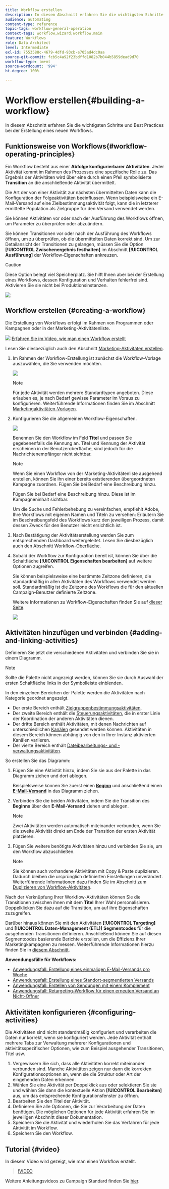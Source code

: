 ```yaml
---
title: Workflow erstellen
description: In diesem Abschnitt erfahren Sie die wichtigsten Schritte und Best Practices bei der Erstellung eines neuen Workflows.
audience: automating
content-type: reference
topic-tags: workflow-general-operation
context-tags: workflow,wizard;workflow,main
feature: Workflows
role: Data Architect
level: Intermediate
exl-id: 7553588c-4679-4dfd-93cb-e705ad4dc0aa
source-git-commit: fcb5c4a92f23bdffd1082b7b044b5859dead9d70
workflow-type: tm+mt
source-wordcount: '994'
ht-degree: 100%

---
```


# Workflow erstellen{#building-a-workflow}

In diesem Abschnitt erfahren Sie die wichtigsten Schritte und Best Practices bei der Erstellung eines neuen Workflows.

## Funktionsweise von Workflows{#workflow-operating-principles}

Ein Workflow besteht aus einer **Abfolge konfigurierbarer Aktivitäten**. Jeder Aktivität kommt im Rahmen des Prozesses eine spezifische Rolle zu. Das Ergebnis der Aktivitäten wird über eine durch einen Pfeil symbolisierte **Transition** an die anschließende Aktivität übermittelt.

Die Art der von einer Aktivität zur nächsten übermittelten Daten kann die Konfiguration der Folgeaktivitäten beeinflussen. Wenn beispielsweise ein E-Mail-Versand auf eine Zielbestimmungsaktivität folgt, kann die in letzterer ermittelte Population als Zielgruppe für den Versand verwendet werden.

Sie können Aktivitäten vor oder nach der Ausführung des Workflows öffnen, um Parameter zu überprüfen oder abzuändern.

Sie können Transitionen vor oder nach der Ausführung des Workflows öffnen, um zu überprüfen, ob die übermittelten Daten korrekt sind. Um zur Detailansicht der Transitionen zu gelangen, müssen Sie die Option **[!UICONTROL Zwischenergebnis festhalten]** im Abschnitt **[!UICONTROL Ausführung]** der Workflow-Eigenschaften ankreuzen.

>[!CAUTION]
>
>Diese Option belegt viel Speicherplatz. Sie hilft Ihnen aber bei der Erstellung eines Workflows, dessen Konfiguration und Verhalten fehlerfrei sind. Aktivieren Sie sie nicht bei Produktionsinstanzen.

![](assets/workflow_overview.png)

## Workflow erstellen      {#creating-a-workflow}

Die Erstellung von Workflows erfolgt im Rahmen von Programmen oder Kampagnen oder in der Marketing-Aktivitätenliste.

![](assets/do-not-localize/how-to-video.png) [Erfahren Sie im Video, wie man einen Workflow erstellt](#video)

Lesen Sie diesbezüglich auch den Abschnitt [Marketing-Aktivitäten erstellen](../../start/using/marketing-activities.md#creating-a-marketing-activity).

1. Im Rahmen der Workflow-Erstellung ist zunächst die Workflow-Vorlage auszuwählen, die Sie verwenden möchten.

   ![](assets/workflow_creation_1.png)

   >[!NOTE]
   >
   >Für jede Aktivität werden mehrere Standardtypen angeboten. Diese erlauben es, je nach Bedarf gewisse Parameter im Voraus zu konfigurieren. Weiterführende Informationen finden Sie im Abschnitt [Marketingaktivitäten-Vorlagen](../../start/using/marketing-activity-templates.md).

1. Konfigurieren Sie die allgemeinen Workflow-Eigenschaften.

   ![](assets/workflow_creation_2.png)

   Benennen Sie den Workflow im Feld **Titel** und passen Sie gegebenenfalls die Kennung an. Titel und Kennung der Aktivität erscheinen in der Benutzeroberfläche, sind jedoch für die Nachrichtenempfänger nicht sichtbar.

   >[!NOTE]
   >
   >Wenn Sie einen Workflow von der Marketing-Aktivitätenliste ausgehend erstellen, können Sie ihn einer bereits existierenden übergeordneten Kampagne zuordnen. Fügen Sie bei Bedarf eine Beschreibung hinzu.

   Fügen Sie bei Bedarf eine Beschreibung hinzu. Diese ist im Kampagneninhalt sichtbar.

   Um die Suche und Fehlerbehebung zu vereinfachen, empfiehlt Adobe, Ihre Workflows mit eigenen Namen und Titeln zu versehen: Erläutern Sie im Beschreibungsfeld des Workflows kurz den jeweiligen Prozess, damit dessen Zweck für den Benutzer leicht ersichtlich ist.

1. Nach Bestätigung der Aktivitätserstellung werden Sie zum entsprechenden Dashboard weitergeleitet. Lesen Sie diesbezüglich auch den Abschnitt [Workflow-Oberfläche](../../automating/using/workflow-interface.md).

1. Sobald der Workflow zur Konfiguration bereit ist, können Sie über die Schaltfläche **[!UICONTROL Eigenschaften bearbeiten]** auf weitere Optionen zugreifen.

   Sie können beispielsweise eine bestimmte Zeitzone definieren, die standardmäßig in allen Aktivitäten des Workflows verwendet werden soll. Standardmäßig ist die Zeitzone des Workflows die für den aktuellen Campaign-Benutzer definierte Zeitzone.

   Weitere Informationen zu Workflow-Eigenschaften finden Sie auf [dieser Seite](../../automating/using/managing-execution-options.md).

   ![](assets/workflow_properties.png)

## Aktivitäten hinzufügen und verbinden {#adding-and-linking-activities}

Definieren Sie jetzt die verschiedenen Aktivitäten und verbinden Sie sie in einem Diagramm.

>[!NOTE]
>
>Sollte die Palette nicht angezeigt werden, können Sie sie durch Auswahl der ersten Schaltfläche links in der Symbolleiste einblenden.

In den einzelnen Bereichen der Palette werden die Aktivitäten nach Kategorie geordnet angezeigt.

* Der erste Bereich enthält [Zielgruppenbestimmungsaktivitäten](../../automating/using/about-targeting-activities.md).
* Der zweite Bereich enthält die [Steuerungsaktivitäten](../../automating/using/about-execution-activities.md), die in erster Linie der Koordination der anderen Aktivitäten dienen.
* Der dritte Bereich enthält Aktivitäten, mit denen Nachrichten auf unterschiedlichen [Kanälen](../../automating/using/about-channel-activities.md) gesendet werden können. Aktivitäten in diesem Bereich können abhängig von den in Ihrer Instanz aktivierten Kanälen variieren.
* Der vierte Bereich enthält [Dateibearbeitungs- und -verwaltungsaktivitäten](../../automating/using/about-data-management-activities.md).

So erstellen Sie das Diagramm:

1. Fügen Sie eine Aktivität hinzu, indem Sie sie aus der Palette in das Diagramm ziehen und dort ablegen.

   Beispielsweise können Sie zuerst einen **[Beginn](../../automating/using/start-and-end.md)** und anschließend einen **[E-Mail-Versand](../../automating/using/email-delivery.md)** in das Diagramm ziehen.

1. Verbinden Sie die beiden Aktivitäten, indem Sie die Transition des **Beginns** über den **E-Mail-Versand** ziehen und ablegen.

   >[!NOTE]
   >
   >Zwei Aktivitäten werden automatisch miteinander verbunden, wenn Sie die zweite Aktivität direkt am Ende der Transition der ersten Aktivität platzieren.

1. Fügen Sie weitere benötigte Aktivitäten hinzu und verbinden Sie sie, um den Workflow abzuschließen.

   >[!NOTE]
   >
   >Sie können auch vorhandene Aktivitäten mit Copy &amp; Paste duplizieren. Dadurch bleiben die ursprünglich definierten Einstellungen unverändert. Weiterführende Informationen dazu finden Sie im Abschnitt zum [Duplizieren von Workflow-Aktivitäten](../../automating/using/workflow-interface.md#duplicating-workflow-activities).

Nach der Verknüpfung Ihrer Workflow-Aktivitäten können Sie die Transitionen zwischen ihnen mit dem **Titel** Ihrer Wahl personalisieren. Doppelklicken Sie dazu auf die Transition, um auf ihre Eigenschaften zuzugreifen.

Darüber hinaus können Sie mit den Aktivitäten **[!UICONTROL Targeting]** und **[!UICONTROL Daten-Management (ETL)]** **Segmentcodes** für die ausgehenden Transitionen definieren. Anschließend können Sie auf diesen Segmentcodes basierende Berichte erstellen, um die Effizienz Ihrer Marketingkampagnen zu messen. Weiterführende Informationen hierzu finden Sie in [diesem Abschnitt](../../reporting/using/creating-a-report-workflow-segment.md).

**Anwendungsfälle für Workflows:**

* [Anwendungsfall: Erstellung eines einmaligen E-Mail-Versands pro Woche](../../automating/using/workflow-weekly-offer.md)
* [Anwendungsfall: Erstellung eines Standort-segmentierten Versands](../../automating/using/workflow-segmentation-location.md)
* [Anwendungsfall: Erstellen von Sendungen mit einem Komplement](../../automating/using/workflow-created-query-with-complement.md)
* [Anwendungsfall: Retargeting-Workflow für einen erneuten Versand an Nicht-Öffner](../../automating/using/workflow-cross-channel-retargeting.md)

## Aktivitäten konfigurieren {#configuring-activities}

Die Aktivitäten sind nicht standardmäßig konfiguriert und verarbeiten die Daten nur korrekt, wenn sie konfiguriert werden. Jede Aktivität enthält mehrere Tabs zur Verwaltung mehrerer Konfigurationen und aktivitätsspezifischer Optionen, wie zum Beispiel ausgehender Transitionen, Titel usw.

1. Vergewissern Sie sich, dass alle Aktivitäten korrekt miteinander verbunden sind. Manche Aktivitäten zeigen nur dann die korrekten Konfigurationsoptionen an, wenn sie die Struktur oder Art der eingehenden Daten erkennen.
1. Wählen Sie eine Aktivität per Doppelklick aus oder selektieren Sie sie und wählen Sie dann die kontextuelle Aktion **[!UICONTROL Bearbeiten]** aus, um das entsprechende Konfigurationsfenster zu öffnen.
1. Bearbeiten Sie den Titel der Aktivität.
1. Definieren Sie alle Optionen, die Sie zur Verarbeitung der Daten benötigen. Die möglichen Optionen für jede Aktivität erfahren Sie im jeweiligen Abschnitt dieser Dokumentation.
1. Speichern Sie die Aktivität und wiederholen Sie das Verfahren für jede Aktivität im Workflow.
1. Speichern Sie den Workflow.

## Tutorial {#video}

In diesem Video wird gezeigt, wie man einen Workflow erstellt.

>[!VIDEO](https://video.tv.adobe.com/v/23937?quality=12)

Weitere Anleitungsvideos zu Campaign Standard finden Sie [hier](https://experienceleague.adobe.com/docs/campaign-standard-learn/tutorials/overview.html?lang=de).
